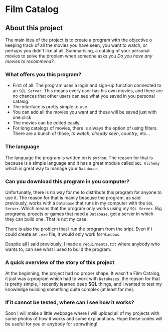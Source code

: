 # Film Catalog
## About this project
   
   The main idea of the project is to create a program with the objective o keeping track of all the movies you have seen, you want to watch, or perhaps you didn't like at all.
Summarising, a catalog of your personal movies to solve the problem when someone asks you *Do you have any movies to recommend?*.

### What offers you this program?

- First of all. The program uses a login and sign-up function connected to an `SQL Server`. This means every user has his own movies, and there are no chances that other users can see what you saved in you personal catalog.
- The interface is pretty simple to use.
- You can add all the movies you want and these will be saved just with one click
- The movies can be edited easily.
- For long catalogs of movies, there is always the option of using filters. There are a bunch of those, *to watch*, *already seen*, *country*, etc...

### The language
   The language the program is written on is `python`. The reason for that is because is a simple language and it has a great module called `SQL Alchemy` which is great way to manage your `Database`.
   
### Can you download this program in you computer?
   Unfortunatly, there is no way for me to distribute this program for anyone to use it. The reason for that is mainly beacuse the program, as said previously, works with a `Database` that runs in my computer with the `SQL Server`. Which means that the program only works using my `SQL Server`. Big programs, proects or games that need a `Database`, get a server in which they can build one. That is not my case.

There is also the problem that i run the program from the sript. Even if i could create an `.exe` file, it would only work for `Windows`.

Despite all I said previously, I made a `requirments.txt` where anybody who wants to, can see what i used to build the program.    

   
### A quick overview of the story of this project
  At the beginning, the project had no proper shape. It wasn't a Film Catalog, it just was a program which had to work with `Databases`. the reason for that is pretty simple, I recently learned deep **SQL** things, and i wanted to test my knowledge building something quite complex (at least for me).
  
### If it cannot be tested, where can I see how it works?
  Soon I will make a little webpage where I will upload all of my projects with some photos of how it works and some explanations. Hope these codes will be useful for you or anybody for somwthing!

